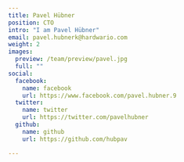 ```yaml
---
title: Pavel Hübner
position: CTO
intro: "I am Pavel Hübner"
email: pavel.hubnerk@hardwario.com
weight: 2
images:
  preview: /team/preview/pavel.jpg
  full: ""
social:
  facebook:
    name: facebook
    url: https://www.facebook.com/pavel.hubner.9
  twitter:
    name: twitter
    url: https://twitter.com/pavelhubner
  github:
    name: github
    url: https://github.com/hubpav

---
```

